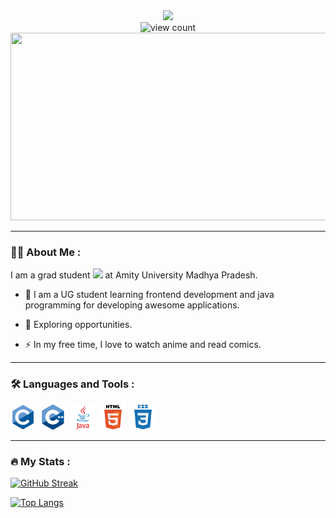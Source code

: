 <div id="header" align="center">
  <img src="https://media.giphy.com/media/M9gbBd9nbDrOTu1Mqx/giphy.gif" width="100"/>
</div>

<div align="center">
<img src="https://komarev.com/ghpvc/?username=Kartikkhare18&style=flat-square&color=blue" alt="view count"/>
</div>

<div align="center">
  <img src="https://media.giphy.com/media/dWesBcTLavkZuG35MI/giphy.gif" width="600" height="300"/>
</div>

---

### :man_technologist: About Me :

I am a grad student <img src="https://media.giphy.com/media/WUlplcMpOCEmTGBtBW/giphy.gif" width="30">  at Amity University Madhya Pradesh.

- :telescope: I am a UG student learning frontend development and java programming for developing awesome applications.

- :seedling: Exploring opportunities.

- :zap: In my free time, I love to watch anime and read comics.

---

### :hammer_and_wrench: Languages and Tools :
<div>
  <img src="https://github.com/devicons/devicon/blob/master/icons/c/c-original.svg" title="C" width="40" height="40"/>&nbsp;
  <img src="https://github.com/devicons/devicon/blob/master/icons/cplusplus/cplusplus-original.svg" title="cpp" width="40" height="40"/>&nbsp;
  <img src="https://github.com/devicons/devicon/blob/master/icons/java/java-original-wordmark.svg" title="java" width="40" height="40"/>&nbsp;
  <img src="https://github.com/devicons/devicon/blob/master/icons/html5/html5-original-wordmark.svg" title="html" width="40" height="40"/>&nbsp;
  <img src="https://github.com/devicons/devicon/blob/master/icons/css3/css3-plain-wordmark.svg" title="css" width=40"" height="40"/>&nbsp;
  </div>
  
  ---

### :fire: My Stats :
[![GitHub Streak](https://github-readme-streak-stats.herokuapp.com?user=Kartikkhare18&date_format=M%20j%5B%2C%20Y%5D)](https://git.io/streak-stats)

[![Top Langs](https://github-readme-stats.vercel.app/api/top-langs/?username=Kartikkhare18&layout=compact&theme=vision-friendly-dark)](https://github.com/anuraghazra/github-readme-stats)

